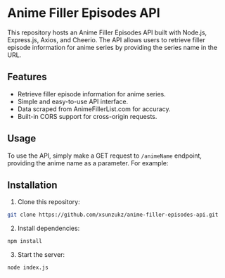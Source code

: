 # Anime Filler Episodes API

This repository hosts an Anime Filler Episodes API built with Node.js, Express.js, Axios, and Cheerio. The API allows users to retrieve filler episode information for anime series by providing the series name in the URL.

## Features

- Retrieve filler episode information for anime series.
- Simple and easy-to-use API interface.
- Data scraped from AnimeFillerList.com for accuracy.
- Built-in CORS support for cross-origin requests.

## Usage

To use the API, simply make a GET request to `/animeName` endpoint, providing the anime name as a parameter. For example:


## Installation

1. Clone this repository:
```bash
git clone https://github.com/xsunzukz/anime-filler-episodes-api.git
```

2. Install dependencies:
```bash
npm install
```

3. Start the server:

```bash
node index.js
```


